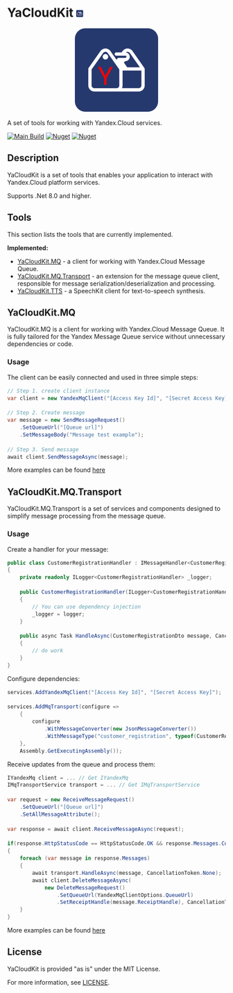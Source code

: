# YaCloudKit ![](./assets/icon-main.png)
<p align="center">
    <img src="./assets/logo-main.png">
</p>

A set of tools for working with Yandex.Cloud services.

[![Main Build](https://github.com/gkurbesov/YaCloudKit/actions/workflows/main.yml/badge.svg)](https://github.com/gkurbesov/YaCloudKit/actions/workflows/main.yml)
[![Nuget](https://img.shields.io/nuget/v/YaCloudKit.MQ?label=MQ)](https://www.nuget.org/packages/YaCloudKit.MQ)
[![Nuget](https://img.shields.io/nuget/v/YaCloudKit.TTS?label=TTS)](https://www.nuget.org/packages/YaCloudKit.TTS)
## Description
YaCloudKit is a set of tools that enables your application to interact with Yandex.Cloud platform services.

Supports .Net 8.0 and higher.

## Tools
This section lists the tools that are currently implemented.

**Implemented:**
- [YaCloudKit.MQ](./src/MessageQueue) - a client for working with Yandex.Cloud Message Queue.
- [YaCloudKit.MQ.Transport](./src/MessageQueue) - an extension for the message queue client, responsible for message serialization/deserialization and processing.
- [YaCloudKit.TTS](./src/TextToSpeech) - a SpeechKit client for text-to-speech synthesis.

## YaCloudKit.MQ

YaCloudKit.MQ is a client for working with Yandex.Cloud Message Queue.
It is fully tailored for the Yandex Message Queue service without unnecessary dependencies or code.

### Usage

The client can be easily connected and used in three simple steps:

```csharp
// Step 1. create client instance
var client = new YandexMqClient("[Access Key Id]", "[Secret Access Key]");

// Step 2. Create message
var message = new SendMessageRequest()
    .SetQueueUrl("[Queue url]")
    .SetMessageBody("Message test example");

// Step 3. Send message
await client.SendMessageAsync(message);
```

More examples can be found [here](./samples/YaCloudKit.MQ.Examples)

## YaCloudKit.MQ.Transport
YaCloudKit.MQ.Transport is a set of services and components designed to simplify message processing from the message queue.

### Usage

Create a handler for your message:
```csharp
public class CustomerRegistrationHandler : IMessageHandler<CustomerRegistrationDto>
{
    private readonly ILogger<CustomerRegistrationHandler> _logger;
    
    public CustomerRegistrationHandler(ILogger<CustomerRegistrationHandler> logger)
    {
        // You can use dependency injection
        _logger = logger;
    }

    public async Task HandleAsync(CustomerRegistrationDto message, CancellationToken cancellationToken)
    {
        // do work
    }
}
```

Configure dependencies:

```csharp
services.AddYandexMqClient("[Access Key Id]", "[Secret Access Key]");

services.AddMqTransport(configure =>
    {
        configure
            .WithMessageConverter(new JsonMessageConverter())
            .WithMessageType("customer_registration", typeof(CustomerRegistrationDto));
    },
    Assembly.GetExecutingAssembly());
```

Receive updates from the queue and process them:

```csharp
IYandexMq client = ... // Get IYandexMq
IMqTransportService transport = ... // Get IMqTransportService

var request = new ReceiveMessageRequest()
    .SetQueueUrl("[Queue url]")
    .SetAllMessageAttribute();

var response = await client.ReceiveMessageAsync(request);

if(response.HttpStatusCode == HttpStatusCode.OK && response.Messages.Count > 0)
{
    foreach (var message in response.Messages)
    {
        await transport.HandleAsync(message, CancellationToken.None);
        await client.DeleteMessageAsync(
            new DeleteMessageRequest()
                .SetQueueUrl(YandexMqClientOptions.QueueUrl)
                .SetReceiptHandle(message.ReceiptHandle), CancellationToken.None);
    }
}
```

More examples can be found [here](./samples/YaCloudKit.MQ.Transport.Examples)


## License
YaCloudKit is provided "as is" under the MIT License.

For more information, see [LICENSE](./LICENSE).


